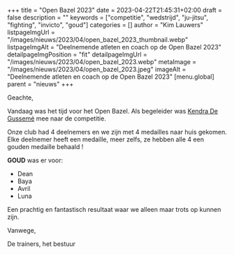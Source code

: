+++
title = "Open Bazel 2023"
date = 2023-04-22T21:45:31+02:00
draft = false
description = ""
keywords = ["competitie", "wedstrijd", "ju-jitsu", "fighting", "invicto", "goud"]
categories = []
author = "Kim Lauwers"
listpageImgUrl = "/images/nieuws/2023/04/open_bazel_2023_thumbnail.webp"
listpageImgAlt = "Deelnemende atleten en coach op de Open Bazel 2023"
detailpageImgPosition = "fit"
detailpageImgUrl = "/images/nieuws/2023/04/open_bazel_2023.webp"
metaImage = "/images/nieuws/2023/04/open_bazel_2023.jpeg"
imageAlt = "Deelnemende atleten en coach op de Open Bazel 2023"
[menu.global]
    parent = "nieuws"
+++

Geachte,

Vandaag was het tijd voor het Open Bazel.
Als begeleider was [Kendra De Gussemé](/trainers/#Kendra_De%20Gussem%c3%a9) mee naar de competitie.

Onze club had 4 deelnemers en we zijn met 4 medailles naar huis gekomen.
Elke deelnemer heeft een medaille, meer zelfs, ze hebben alle 4 een gouden medaille behaald !

**GOUD** was er voor:
* Dean
* Baya
* Avril
* Luna

Een prachtig en fantastisch resultaat waar we alleen maar trots op kunnen zijn.

Vanwege,

De trainers, het bestuur